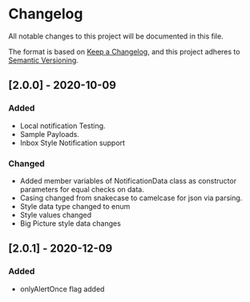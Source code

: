 # Changelog

All notable changes to this project will be documented in this file.

The format is based on [Keep a Changelog](https://keepachangelog.com/en/1.0.0/),
and this project adheres to [Semantic Versioning](https://semver.org/spec/v2.0.0.html).

## [2.0.0] - 2020-10-09

### Added

- Local notification Testing.
- Sample Payloads.
- Inbox Style Notification support

### Changed
- Added member variables of NotificationData class as constructor parameters for equal checks on data.
- Casing changed from snakecase to camelcase for json via parsing.
- Style data type changed to enum
- Style values changed
- Big Picture style data changes

## [2.0.1] - 2020-12-09

### Added

- onlyAlertOnce flag added